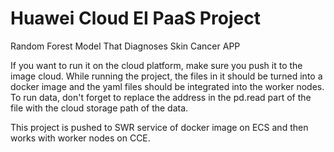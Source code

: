 # Huawei Cloud EI PaaS Project
Random Forest Model That Diagnoses Skin Cancer APP

If you want to run it on the cloud platform, make sure you push it to the image cloud.
While running the project, the files in it should be turned into a docker image and the yaml files should be integrated into the worker nodes.
To run data, don't forget to replace the address in the pd.read part of the file with the cloud storage path of the data.

This project is pushed to SWR service of docker image on ECS and then works with worker nodes on CCE.
